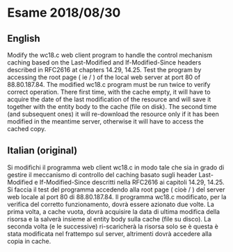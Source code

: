 # Esame 2018/08/30
## English
Modify the wc18.c web client program to handle the control mechanism
caching based on the Last-Modified and If-Modified-Since headers described in RFC2616 at chapters 14.29,
14.25.
Test the program by accessing the root page ( ie / ) of the local web server at port 80 of
88.80.187.84.
The modified wc18.c program must be run twice to verify correct operation. There
first time, with the cache empty, it will have to acquire the date of the last modification of the resource and will save it together with the entity
body to the cache (file on disk).
The second time (and subsequent ones) it will re-download the resource only if it has been modified in the meantime
server, otherwise it will have to access the cached copy.

## Italian (original)
Si modifichi il programma web client wc18.c in modo tale che sia in grado di gestire il meccanismo di controllo del caching basato sugli header Last-Modified e If-Modified-Since descritti nella RFC2616 ai capitoli 14.29, 14.25.
Si faccia il test del programma accedendo alla root page ( cioè / ) del server web locale al port 80 di
88.80.187.84.
Il programma wc18.c modificato, per la verifica del corretto funzionamento, dovrà essere azionato due volte. La
prima volta, a cache vuota, dovrà acquisire la data di ultima modifica della risorsa e la salverà insieme al entity
body sulla cache (file su disco).
La seconda volta (e le successive) ri-scaricherà la risorsa solo se è questa è stata modificata nel frattempo sul
server, altrimenti dovrà accedere alla copia in cache.
